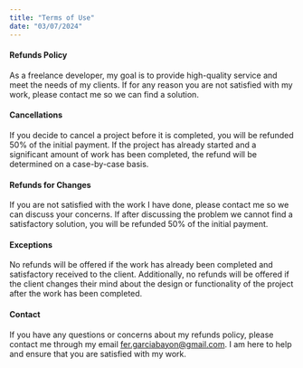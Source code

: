 ```yaml
---
title: "Terms of Use"
date: "03/07/2024"
---
```


#### Refunds Policy

As a freelance developer, my goal is to provide high-quality service and meet the needs of my clients. If for any reason you are not satisfied with my work, please contact me so we can find a solution.

#### Cancellations

If you decide to cancel a project before it is completed, you will be refunded 50% of the initial payment. If the project has already started and a significant amount of work has been completed, the refund will be determined on a case-by-case basis.

#### Refunds for Changes

If you are not satisfied with the work I have done, please contact me so we can discuss your concerns. If after discussing the problem we cannot find a satisfactory solution, you will be refunded 50% of the initial payment.

#### Exceptions

No refunds will be offered if the work has already been completed and satisfactory received to the client. Additionally, no refunds will be offered if the client changes their mind about the design or functionality of the project after the work has been completed.

#### Contact

If you have any questions or concerns about my refunds policy, please contact me through my email fer.garciabayon@gmail.com. I am here to help and ensure that you are satisfied with my work.